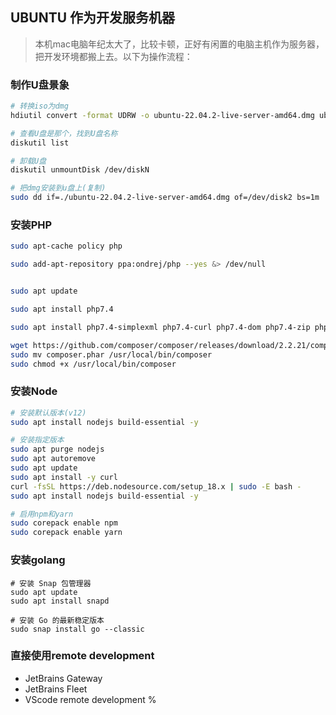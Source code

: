## UBUNTU 作为开发服务机器

> 本机mac电脑年纪太大了，比较卡顿，正好有闲置的电脑主机作为服务器，把开发环境都搬上去。以下为操作流程：

### 制作U盘景象
```bash
# 转换iso为dmg
hdiutil convert -format UDRW -o ubuntu-22.04.2-live-server-amd64.dmg ubuntu-22.04.2-live-server-amd64.iso

# 查看U盘是那个，找到U盘名称
diskutil list

# 卸载U盘
diskutil unmountDisk /dev/diskN

# 把dmg安装到u盘上(复制)
sudo dd if=./ubuntu-22.04.2-live-server-amd64.dmg of=/dev/disk2 bs=1m
```

### 安装PHP
```bash
sudo apt-cache policy php

sudo add-apt-repository ppa:ondrej/php --yes &> /dev/null


sudo apt update

sudo apt install php7.4

sudo apt install php7.4-simplexml php7.4-curl php7.4-dom php7.4-zip php7.4-swoole  php7.4-redis -y

wget https://github.com/composer/composer/releases/download/2.2.21/composer.phar
sudo mv composer.phar /usr/local/bin/composer
sudo chmod +x /usr/local/bin/composer 
```

### 安装Node

```bash
# 安装默认版本(v12)
sudo apt install nodejs build-essential -y

# 安装指定版本
sudo apt purge nodejs
sudo apt autoremove 
sudo apt update
sudo apt install -y curl
curl -fsSL https://deb.nodesource.com/setup_18.x | sudo -E bash -
sudo apt install nodejs build-essential -y

# 启用npm和yarn
sudo corepack enable npm
sudo corepack enable yarn
```

### 安装golang
```
# 安装 Snap 包管理器
sudo apt update
sudo apt install snapd

# 安装 Go 的最新稳定版本
sudo snap install go --classic
```

### 直接使用remote development

- JetBrains Gateway
- JetBrains Fleet
- VScode remote development %  